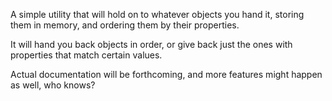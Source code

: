 A simple utility that will hold on to whatever objects you hand it, storing them in memory, and ordering them by their properties.

It will hand you back objects in order, or give back just the ones with properties that match certain values.

Actual documentation will be forthcoming, and more features might happen as well, who knows?
